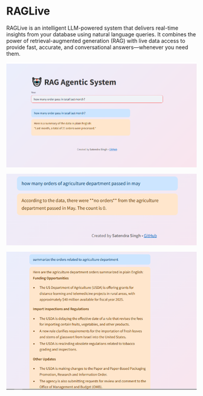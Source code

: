 # RAGLive
RAGLive is an intelligent LLM-powered system that delivers real-time insights from your database using natural language queries. It combines the power of retrieval-augmented generation (RAG) with live data access to provide fast, accurate, and conversational answers—whenever you need them.


![App Screenshot](images/1.png)

![App Screenshot](images/2.png)

![App Screenshot](images/3.png)
